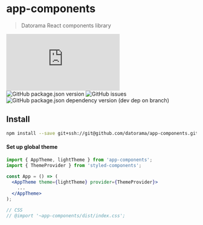 # app-components

> Datorama React components library

![Size](https://img.badgesize.io/datorama/app-components/master/dist/index.js?compression=gzip&label=Size%20(gzip)&color=blue)
![GitHub package.json version](https://img.shields.io/github/package-json/v/datorama/app-components.svg)
![GitHub issues](https://img.shields.io/github/issues-raw/datorama/app-components.svg)
![GitHub package.json dependency version (dev dep on branch)](https://img.shields.io/github/package-json/dependency-version/datorama/app-components/dev/react.svg)

## Install
```bash
npm install --save git+ssh://git@github.com/datorama/app-components.git
```

#### Set up global theme
```jsx
import { AppTheme, lightTheme } from 'app-components';
import { ThemeProvider } from 'styled-components';
    
const App = () => (
  <AppTheme theme={lightTheme} provider={ThemeProvider}>
    ...
  </AppTheme>
);

// CSS
// @import '~app-components/dist/index.css';
```
